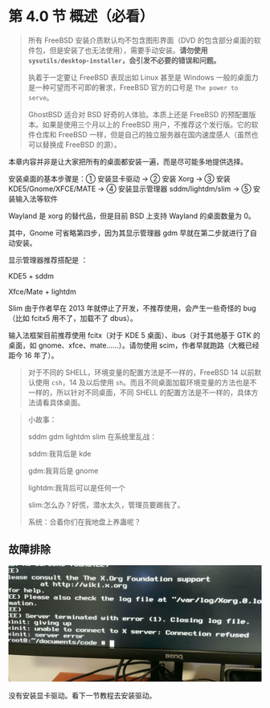 # 第 4.0 节 概述（必看）

> 所有 FreeBSD 安装介质默认均不包含图形界面（DVD 的包含部分桌面的软件包，但是安装了也无法使用），需要手动安装。**请勿使用`sysutils/desktop-installer`，会引发不必要的错误和问题。**
>
> 执着于一定要让 FreeBSD 表现出如 Linux 甚至是 Windows 一般的桌面力是一种可望而不可即的奢求，FreeBSD 官方的口号是 `The power to serve`。
>
> GhostBSD 适合对 BSD 好奇的人体验。本质上还是 FreeBSD 的预配置版本。如果是使用三个月以上的 FreeBSD 用户，不推荐这个发行版。它的软件仓库和 FreeBSD 一样，但是自己的独立服务器在国内速度感人（虽然也可以替换成 FreeBSD 的源）。

本章内容并非是让大家把所有的桌面都安装一遍，而是尽可能多地提供选择。

安装桌面的基本步骤是：① 安装显卡驱动 -> ② 安装 Xorg -> ③ 安装 KDE5/Gnome/XFCE/MATE -> ④ 安装显示管理器 sddm/lightdm/slim -> ⑤ 安装输入法等软件

Wayland 是 xorg 的替代品，但是目前 BSD 上支持 Wayland 的桌面数量为 0。

其中，Gnome 可省略第四步，因为其显示管理器 gdm 早就在第二步就进行了自动安装。

显示管理器推荐搭配是 ：

KDE5 + sddm

Xfce/Mate + lightdm

Slim 由于作者早在 2013 年就停止了开发，不推荐使用，会产生一些奇怪的 bug （比如 fcitx5 用不了，加载不了 dbus）。

输入法框架目前推荐使用 fcitx（对于 KDE 5 桌面）、ibus（对于其他基于 GTK 的桌面，如 gnome、xfce、mate……）。请勿使用 scim，作者早就跑路（大概已经距今 16 年了）。

> 对于不同的 SHELL，环境变量的配置方法是不一样的，FreeBSD 14 以前默认使用 `csh`，14 及以后使用 `sh`。而且不同桌面加载环境变量的方法也是不一样的，所以针对不同桌面，不同 SHELL 的配置方法是不一样的，具体方法请看具体桌面。

> 小故事：
>
> sddm gdm lightdm slim 在系统里乱战：
>
> sddm:我背后是 kde
>
> gdm:我背后是 gnome
>
> lightdm:我背后可以是任何一个
>
> slim:怎么办？好慌，潜水太久，管理员要踢我了。
>
> 系统：合着你们在我地盘上养蛊呢？

## 故障排除

![没安装驱动](../.gitbook/assets/noqudong.png)

没有安装显卡驱动。看下一节教程去安装驱动。